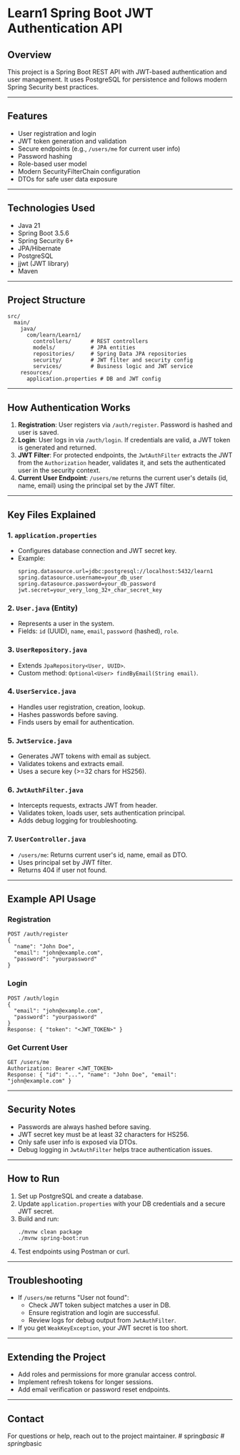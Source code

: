 # Learn1 Spring Boot JWT Authentication API

## Overview
This project is a Spring Boot REST API with JWT-based authentication and user management. It uses PostgreSQL for persistence and follows modern Spring Security best practices.

---

## Features
- User registration and login
- JWT token generation and validation
- Secure endpoints (e.g., `/users/me` for current user info)
- Password hashing
- Role-based user model
- Modern SecurityFilterChain configuration
- DTOs for safe user data exposure

---

## Technologies Used
- Java 21
- Spring Boot 3.5.6
- Spring Security 6+
- JPA/Hibernate
- PostgreSQL
- jjwt (JWT library)
- Maven

---

## Project Structure
```
src/
  main/
    java/
      com/learn/Learn1/
        controllers/      # REST controllers
        models/           # JPA entities
        repositories/     # Spring Data JPA repositories
        security/         # JWT filter and security config
        services/         # Business logic and JWT service
    resources/
      application.properties # DB and JWT config
```

---

## How Authentication Works
1. **Registration**: User registers via `/auth/register`. Password is hashed and user is saved.
2. **Login**: User logs in via `/auth/login`. If credentials are valid, a JWT token is generated and returned.
3. **JWT Filter**: For protected endpoints, the `JwtAuthFilter` extracts the JWT from the `Authorization` header, validates it, and sets the authenticated user in the security context.
4. **Current User Endpoint**: `/users/me` returns the current user's details (id, name, email) using the principal set by the JWT filter.

---

## Key Files Explained

### 1. `application.properties`
- Configures database connection and JWT secret key.
- Example:
  ```properties
  spring.datasource.url=jdbc:postgresql://localhost:5432/learn1
  spring.datasource.username=your_db_user
  spring.datasource.password=your_db_password
  jwt.secret=your_very_long_32+_char_secret_key
  ```

### 2. `User.java` (Entity)
- Represents a user in the system.
- Fields: `id` (UUID), `name`, `email`, `password` (hashed), `role`.

### 3. `UserRepository.java`
- Extends `JpaRepository<User, UUID>`.
- Custom method: `Optional<User> findByEmail(String email)`.

### 4. `UserService.java`
- Handles user registration, creation, lookup.
- Hashes passwords before saving.
- Finds users by email for authentication.

### 5. `JwtService.java`
- Generates JWT tokens with email as subject.
- Validates tokens and extracts email.
- Uses a secure key (>=32 chars for HS256).

### 6. `JwtAuthFilter.java`
- Intercepts requests, extracts JWT from header.
- Validates token, loads user, sets authentication principal.
- Adds debug logging for troubleshooting.

### 7. `UserController.java`
- `/users/me`: Returns current user's id, name, email as DTO.
- Uses principal set by JWT filter.
- Returns 404 if user not found.

---

## Example API Usage

### Registration
```
POST /auth/register
{
  "name": "John Doe",
  "email": "john@example.com",
  "password": "yourpassword"
}
```

### Login
```
POST /auth/login
{
  "email": "john@example.com",
  "password": "yourpassword"
}
Response: { "token": "<JWT_TOKEN>" }
```

### Get Current User
```
GET /users/me
Authorization: Bearer <JWT_TOKEN>
Response: { "id": "...", "name": "John Doe", "email": "john@example.com" }
```

---

## Security Notes
- Passwords are always hashed before saving.
- JWT secret key must be at least 32 characters for HS256.
- Only safe user info is exposed via DTOs.
- Debug logging in `JwtAuthFilter` helps trace authentication issues.

---

## How to Run
1. Set up PostgreSQL and create a database.
2. Update `application.properties` with your DB credentials and a secure JWT secret.
3. Build and run:
   ```
   ./mvnw clean package
   ./mvnw spring-boot:run
   ```
4. Test endpoints using Postman or curl.

---

## Troubleshooting
- If `/users/me` returns "User not found":
  - Check JWT token subject matches a user in DB.
  - Ensure registration and login are successful.
  - Review logs for debug output from `JwtAuthFilter`.
- If you get `WeakKeyException`, your JWT secret is too short.

---

## Extending the Project
- Add roles and permissions for more granular access control.
- Implement refresh tokens for longer sessions.
- Add email verification or password reset endpoints.

---

## Contact
For questions or help, reach out to the project maintainer.
#   s p r i n g _ b a s i c  
 #   s p r i n g _ b a s i c  
 